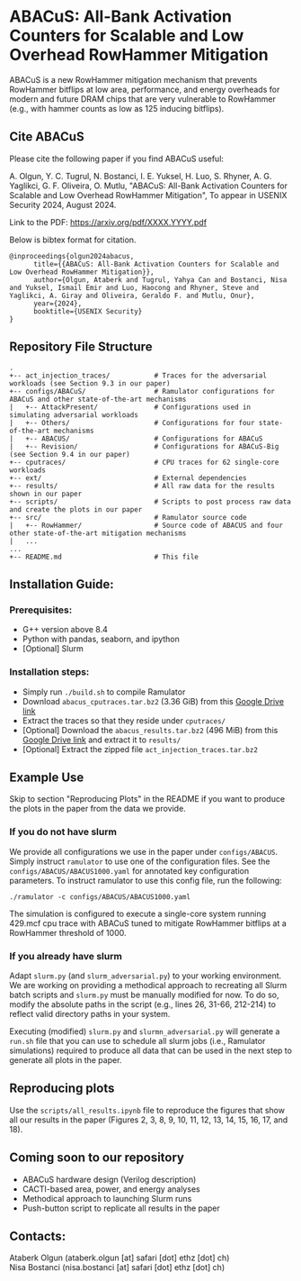 # ABACuS: **A**ll-**B**ank **A**ctivation **C**o**u**nters for **S**calable and Low Overhead RowHammer Mitigation

ABACuS is a new RowHammer mitigation mechanism that prevents RowHammer bitflips at low area, performance, and energy overheads for modern and future DRAM chips that are very vulnerable to RowHammer (e.g., with hammer counts as low as 125 inducing bitflips).

## Cite ABACuS

Please cite the following paper if you find ABACuS useful:

A. Olgun, Y. C. Tugrul, N. Bostanci, I. E. Yuksel, H. Luo, S. Rhyner, A. G. Yaglikci, G. F. Oliveira, O. Mutlu, "ABACuS: All-Bank Activation Counters for Scalable and Low Overhead RowHammer Mitigation", To appear in USENIX Security 2024, August 2024.

Link to the PDF: https://arxiv.org/pdf/XXXX.YYYY.pdf

Below is bibtex format for citation.
```
@inproceedings{olgun2024abacus,
      title={{ABACuS: All-Bank Activation Counters for Scalable and Low Overhead RowHammer Mitigation}}, 
      author={Olgun, Ataberk and Tugrul, Yahya Can and Bostanci, Nisa and Yuksel, Ismail Emir and Luo, Haocong and Rhyner, Steve and Yaglikci, A. Giray and Oliveira, Geraldo F. and Mutlu, Onur},
      year={2024},
      booktitle={USENIX Security}
}
```

## Repository File Structure

```
.
+-- act_injection_traces/           # Traces for the adversarial workloads (see Section 9.3 in our paper)
+-- configs/ABACuS/                 # Ramulator configurations for ABACuS and other state-of-the-art mechanisms
|   +-- AttackPresent/              # Configurations used in simulating adversarial workloads
|   +-- Others/                     # Configurations for four state-of-the-art mechanisms
|   +-- ABACUS/                     # Configurations for ABACuS
|   +-- Revision/                   # Configurations for ABACuS-Big (see Section 9.4 in our paper)           
+-- cputraces/                      # CPU traces for 62 single-core workloads
+-- ext/                            # External dependencies
+-- results/                        # All raw data for the results shown in our paper
+-- scripts/                        # Scripts to post process raw data and create the plots in our paper
+-- src/                            # Ramulator source code
|   +-- RowHammer/                  # Source code of ABACUS and four other state-of-the-art mitigation mechanisms
|   ...
...
+-- README.md                       # This file
```
## Installation Guide:

### Prerequisites:
- G++ version above 8.4
- Python with pandas, seaborn, and ipython
- \[Optional\] Slurm 

### Installation steps:
- Simply run `./build.sh` to compile Ramulator
- Download `abacus_cputraces.tar.bz2` (3.36 GiB) from this [Google Drive link](https://drive.google.com/file/d/1TY5oULe9tBKbcpqmjzTdyWM75NrY-0fP/view?usp=sharing)
- Extract the traces so that they reside under `cputraces/`
- \[Optional\] Download the `abacus_results.tar.bz2` (496 MiB) from this [Google Drive link](https://drive.google.com/file/d/16fzK-1Z8gabdCZ1oibe8Q8effy8wZsoP/view?usp=sharing) and extract it to `results/`
- \[Optional\] Extract the zipped file `act_injection_traces.tar.bz2`

## Example Use

Skip to section "Reproducing Plots" in the README if you want to produce the plots in the paper from the data we provide. 

### If you do not have slurm

We provide all configurations we use in the paper under `configs/ABACUS`. Simply instruct `ramulator` to use one of the configuration files. See the `configs/ABACUS/ABACUS1000.yaml` for annotated key configuration parameters. To instruct ramulator to use this config file, run the following:

`./ramulator -c configs/ABACUS/ABACUS1000.yaml`

The simulation is configured to execute a single-core system running 429.mcf cpu trace with ABACuS tuned to mitigate RowHammer bitflips at a RowHammer threshold of 1000.

### If you already have slurm

Adapt `slurm.py` (and `slurm_adversarial.py`) to your working environment. We are working on providing a methodical approach to recreating all Slurm batch scripts and `slurm.py` must be manually modified for now. To do so, modify the absolute paths in the script (e.g., lines 26, 31-66, 212-214) to reflect valid directory paths in your system.

Executing (modified) `slurm.py` and `slurmn_adversarial.py` will generate a `run.sh` file that you can use to schedule all slurm jobs (i.e., Ramulator simulations) required to produce all data that can be used in the next step to generate all plots in the paper.

## Reproducing plots

Use the `scripts/all_results.ipynb` file to reproduce the figures that show all our results in the paper (Figures 2, 3, 8, 9, 10, 11, 12, 13, 14, 15, 16, 17, and 18).

## Coming soon to our repository

* ABACuS hardware design (Verilog description)
* CACTI-based area, power, and energy analyses
* Methodical approach to launching Slurm runs
* Push-button script to replicate all results in the paper

## Contacts:
Ataberk Olgun (ataberk.olgun [at] safari [dot] ethz [dot] ch)  
Nisa Bostanci (nisa.bostanci [at] safari [dot] ethz [dot] ch)  

